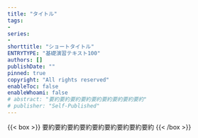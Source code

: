 ```yaml
---
title: "タイトル"
tags: 
- 
series:
- 
shorttitle: "ショートタイトル"
ENTRYTYPE: "基礎演習テキスト100"
authors: []
publishDate: ""
pinned: true
copyright: "All rights reserved"
enableToc: false
enableWhoami: false
# abstract: "要約要約要約要約要約要約要約要約要約"
# publisher: "Self-Published"
---
```


{{< box >}}
要約要約要約要約要約要約要約要約要約
{{< /box >}}

<!-- 要約はboxショートコードの中にいれる -->